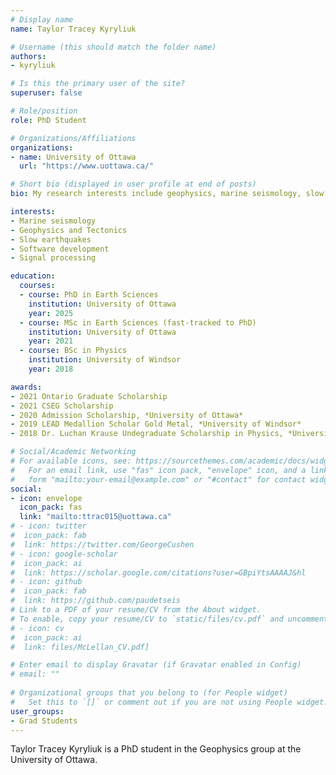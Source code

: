 ```yaml
---
# Display name
name: Taylor Tracey Kyryliuk

# Username (this should match the folder name)
authors:
- kyryliuk

# Is this the primary user of the site?
superuser: false

# Role/position
role: PhD Student

# Organizations/Affiliations
organizations:
- name: University of Ottawa
  url: "https://www.uottawa.ca/"

# Short bio (displayed in user profile at end of posts)
bio: My research interests include geophysics, marine seismology, slow earthquakes, tectonics, signal processing and software development.

interests:
- Marine seismology
- Geophysics and Tectonics
- Slow earthquakes
- Software development
- Signal processing

education:
  courses:
  - course: PhD in Earth Sciences
    institution: University of Ottawa
    year: 2025
  - course: MSc in Earth Sciences (fast-tracked to PhD)
    institution: University of Ottawa
    year: 2021
  - course: BSc in Physics
    institution: University of Windsor
    year: 2018

awards:
- 2021 Ontario Graduate Scholarship
- 2021 CSEG Scholarship
- 2020 Admission Scholarship, *University of Ottawa*
- 2019 LEAD Medallion Scholar Gold Metal, *University of Windsor*
- 2018 Dr. Luchan Krause Undegraduate Scholarship in Physics, *University of Windsor Physics Department*

# Social/Academic Networking
# For available icons, see: https://sourcethemes.com/academic/docs/widgets/#icons
#   For an email link, use "fas" icon pack, "envelope" icon, and a link in the
#   form "mailto:your-email@example.com" or "#contact" for contact widget.
social:
- icon: envelope
  icon_pack: fas
  link: "mailto:ttrac015@uottawa.ca"
# - icon: twitter
#  icon_pack: fab
#  link: https://twitter.com/GeorgeCushen
# - icon: google-scholar
#  icon_pack: ai
#  link: https://scholar.google.com/citations?user=GBpiYtsAAAAJ&hl
# - icon: github
#  icon_pack: fab
#  link: https://github.com/paudetseis
# Link to a PDF of your resume/CV from the About widget.
# To enable, copy your resume/CV to `static/files/cv.pdf` and uncomment the lines below.  
# - icon: cv
#  icon_pack: ai
#  link: files/McLellan_CV.pdf]

# Enter email to display Gravatar (if Gravatar enabled in Config)
# email: ""
  
# Organizational groups that you belong to (for People widget)
#   Set this to `[]` or comment out if you are not using People widget.  
user_groups:
- Grad Students
---
```


Taylor Tracey Kyryliuk is a PhD student in the Geophysics group at the University of Ottawa.

